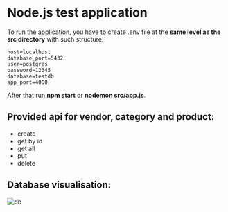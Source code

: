 # Node.js test application
To run the application, you have to create .env file at the **same level as the src directory** with such structure:  
```
host=localhost  
database_port=5432  
user=postgres  
password=12345  
database=testdb  
app_port=4000 
```
After that run **npm start** or **nodemon src/app.js**.
## Provided api for vendor, category and product:
* create
* get by id
* get all
* put
* delete
## Database visualisation:
![db](https://user-images.githubusercontent.com/46875481/96768673-c006a980-13e6-11eb-80f8-d11a44465928.PNG)

